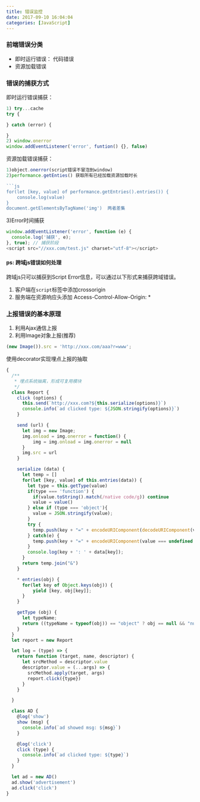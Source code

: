 ```yaml
---
title: 错误监控
date: 2017-09-10 16:04:04
categories: [JavaScript]
---
```


### 前端错误分类

- 即时运行错误： 代码错误
- 资源加载错误

### 错误的捕获方式

即时运行错误捕获：

```js
1) try...cache
try {

} catch (error) {

}
2) window.onerror
window.addEventListener('error', funtion() {}, false)
```

<!-- more -->
资源加载错误捕获：

```js
1)object.onerror(script错误不冒泡到window)
2)performance.getEnties() 获取所有已经加载资源加载时长

```js
for(let [key, value] of performance.getEntries().entries()) {
    console.log(value)
}
document.getElementsByTagName('img')  两者差集
```

3)Error时间捕获

```js
window.addEventListener('error', function (e) {
  console.log('捕获', e);
}, true); // 捕获阶段
<script src="//xxx.com/test.js" charset="utf-8"></script>  

```

#### ps: 跨域js错误如何处理

跨域js只可以捕获到Script Error信息，可以通过以下形式来捕获跨域错误。

1. 客户端在`script`标签中添加crossorigin
2. 服务端在资源响应头添加 Access-Control-Allow-Origin: *

### 上报错误的基本原理

1. 利用Ajax通信上报
2. 利用Image对象上报(推荐)

```js
(new Image()).src = 'http://xxx.com/aaa?r=www';
```

使用decorator实现埋点上报的抽取
```js
{
  /**
   * 埋点系统抽离，形成可复用模块
   */
  class Report {
    click (options) {
      this.send(`http://xxx.com?${this.serialize(options)}`)
      console.info(`ad clicked type: ${JSON.stringify(options)}`)
    }

    send (url) {
      let img = new Image;
      img.onload = img.onerror = function() {
          img = img.onload = img.onerror = null
      }
      img.src = url
    }

    serialize (data) {
      let temp = []
      for(let [key, value] of this.entries(data)) {
        let type = this.getType(value)
        if(type === 'function') {
          if(value.toString().match(/native code/g)) continue
          value = value()
        } else if (type === 'object'){ 
          value = JSON.stringify(value);
        }
        try {
          temp.push(key + "=" + encodeURIComponent(decodeURIComponent(value === undefined ? '' : value)))
        } catch(e) {
          temp.push(key + "=" + encodeURIComponent(value === undefined ? "" : ""))
        }
        console.log(key + ': ' + data[key]);
      }
      return temp.join("&")
    }

    * entries(obj) {
      for(let key of Object.keys(obj)) {
          yield [key, obj[key]];
      }
    }

    getType (obj) {
      let typeName;
      return ((typeName = typeof(obj)) == "object" ? obj == null && "null" || Object.prototype.toString.call(obj).slice(8, -1) : typeName).toLowerCase()
    }
  }
  let report = new Report

  let log = (type) => {
    return function (target, name, descriptor) {
      let srcMethod = descriptor.value
      descriptor.value = (...args) => {
        srcMethod.apply(target, args)
        report.click({type})
      }
    }

  }

  class AD {
    @log('show')
    show (msg) {
      console.info(`ad showed msg: ${msg}`)
    }

    @log('click')
    click (type) {
      console.info(`ad clicked type: ${type}`)
    }
  }

  let ad = new AD()
  ad.show('advertisement')
  ad.click('click')
}
```

